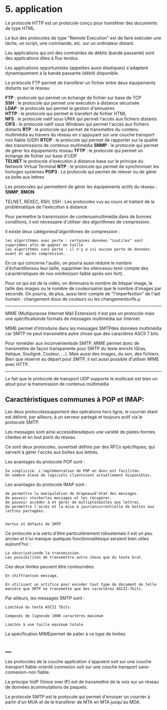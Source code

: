 # 5. application

Le protocole HTTP est un protocole conçu pour transférer des documents de type HTML.

Le but des protocoles de type "Remote Execution" est de faire exécuter une tâche, un script, une commande, etc. sur un ordinateur distant.

Les applications qui ont des contraintes de débits (bande passante) sont des applications dites à flux tendus.

Les applications opportunistes (appelées aussi élastiques) s'adaptent dynamiquement à la bande passante (débit) disponible.

Le protocole FTP permet de transférer un fichier entre deux équipements distants sur le réseau.

**FTP** : protocole qui permet un échange de fichier sur base de TCP   
**SSH** : le protocole qui permet une exécution à distance sécurisée  
**LDAP** : le protocole qui permet la gestion d'annuaires  
**HTTP** : le protocole qui permet le transfert de fichier HTML  
**NFS** : le protocole natif sous UNIX qui permet l'accès aux fichiers distants  
**CIFS** : le protocole natif sous Windows qui permet l'accès aux fichiers distants
**RTP** : le protocole qui permet de transmettre du contenu multimédia au travers du réseau en s'appuyant sur une couche transport non fiable (UDP)
**RTCP** : le protocole qui permet de rapporter sur la qualité des transmissions de contenus multimédia
**SNMP** : le protocole qui permet de gérer les équipements réseau
**TFTP** : le protocole qui permet un échange de fichier sur base d'UDP  
**TELNET** le protocole d'exécution à distance base sur le principe du Network Virtual Terminal
**NTP** : le protocole qui permet de synchroniser les horloges systèmes
**POP3** : Le protocole qui permet de relever ou de gérer sa boîte aux lettres


Les protocoles qui permettent de gérer les équipements actifs du réseau : **SNMP**, **RMON**

TELNET, REXEC, RSH, SSH  : Les protocoles vus au cours et traitant de la problématique de l'exécution à distance

Pour permettre la transmission de contenusmultimédia dans de bonnes conditions, il est nécessaire d'utiliser des algorithmes de compression.

Il existe deux catégoriesd'algorithmes de compression :

    les algorithmes avec perte : certaines données "inutiles" sont supprimées afin de gagner en taille
    les algorithmes sans perte : il n'y a ici aucune perte de données avant et après compression.

En ce qui concerne l'audio, on pourra aussi réduire le nombre d'échantillonsou leur taille, supprimer les silencesou tenir compte des caractéristiques de nos oreilles(son faible après son fort).

Pour ce qui est de la vidéo, on diminuera le nombre de bitspar image, la taille des images ou le nombre de couleursainsi que le nombre d'images par seconde. On pourra, de plus, aussi tenir compte de "l'imperfection" de l'œil humain : changement doux de couleurs ou les changementsvifs.µ

---

MIME (Multipurpose Internet Mail Extension) n'est pas un protocole mais une spécificationde formats de messages multimédia sur Internet.

MIME permet d’introduire dans les messages SMTPdes données multimédia car SMTP ne peut transmettre autre chose que des caractères ASCII 7 bits.

Pour remédier aux inconvénientsde SMTP, MIME permet donc de transmettre de façon transparente pour SMTP du texte enrichi (Gras, Italique, Souligné, Couleur, ...). Mais aussi des images, du son, des fichiers.
Bien que réservé au départ pour SMTP, il est aussi possible d'utiliser MIME avec HTTP.

---

Le fait que le protocole de transport UDP supporte le multicast est bien un atout pour la transmission de contenus multimédia

## Caractéristiques communes à POP et IMAP:

Les deux protocolessupportent des opérations hors ligne, le courrier étant est délivré, par ailleurs, à un serveur partagé et toujours actif via le protocole SMTP.

Les messages sont ainsi accessiblesdepuis une variété de plates-formes clientes et en tout point du réseau.

Ce sont deux protocoles, ouvertset définis par des RFCs spécifiques, qui servent à gérer l'accès aux boites aux lettres.

Les avantages du protocole POP sont :

    Sa simplicité. L'implémentation de POP en donc est facilitée.
    Un nombre élevé de logiciels clientssont actuellement disponibles.

Les avantages du protocole IMAP sont :

    de permettre la manipulation de drapeauxd'état des messages.
    de pouvoir stockerles messages et les récupérer.
    de pouvoir accéder à et gérer de multiplesboîtes aux lettres.
    de permettre l'accès et la mise à jourconcurrentielle de boîtes aux lettres partagées.


    Vertus et défauts de SMTP

Ce protocole a la vertu d'être particulièrement robustemais il est un peu ancien et il lui manque quelques fonctionnalitésqui seraient bien utiles aujourd'hui :

    La sécurisationde la transmission.
    Les possibilités de transmettre autre chose que du texte brut.

Ces deux limites peuvent être contournées:

    En chiffrantson message,

    En utilisant un artifice pour encoder tout type de document de telle manière que SMTP ne transmette que des caractères ASCII‑7bits.

Par ailleurs, les messages SMTP sont :

    Limitésà du texte ASCII 7bits

    Composés de lignesde 1000 caractères maximum

    Limités à une taille maximum totale

La spécification MIMEpermet de palier à ce type de limites




## __

Les protocoles de la couche application s'appuient soit sur une couche transport fiable-orienté connexion soit sur une couche transport sans-connexion-non fiable.

Le principe VoIP (Voice over IP) est de transmettre de la voix sur un réseau de données àcommutations de paquets.

Le protocole SMTP est le protocole qui permet d'envoyer un courrier à partir d'un MUA et de le transférer de MTA en MTA jusqu'au MDA.
